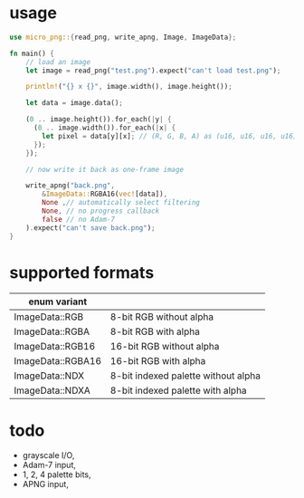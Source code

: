 usage
=====

```rust
use micro_png::{read_png, write_apng, Image, ImageData};

fn main() {
    // load an image
    let image = read_png("test.png").expect("can't load test.png");

    println!("{} x {}", image.width(), image.height());

    let data = image.data();

    (0 .. image.height()).for_each(|y| {
      (0 .. image.width()).for_each(|x| {
        let pixel = data[y][x]; // (R, G, B, A) as (u16, u16, u16, u16)
      });
    });

    // now write it back as one-frame image

    write_apng("back.png",
        &ImageData::RGBA16(vec![data]),
        None ,// automatically select filtering
        None, // no progress callback
        false // no Adam-7
    ).expect("can't save back.png");
}
```

supported formats
=================

| enum variant      |                                     |
|-------------------|-------------------------------------|
| ImageData::RGB    | 8-bit RGB without alpha             |
| ImageData::RGBA   | 8-bit RGB with alpha                |
| ImageData::RGB16  | 16-bit RGB without alpha            |
| ImageData::RGBA16 | 16-bit RGB with alpha               |
| ImageData::NDX    | 8-bit indexed palette without alpha |
| ImageData::NDXA   | 8-bit indexed palette with alpha    |

todo
====

- grayscale I/O,
- Adam-7 input,
- 1, 2, 4 palette bits,
- APNG input,

